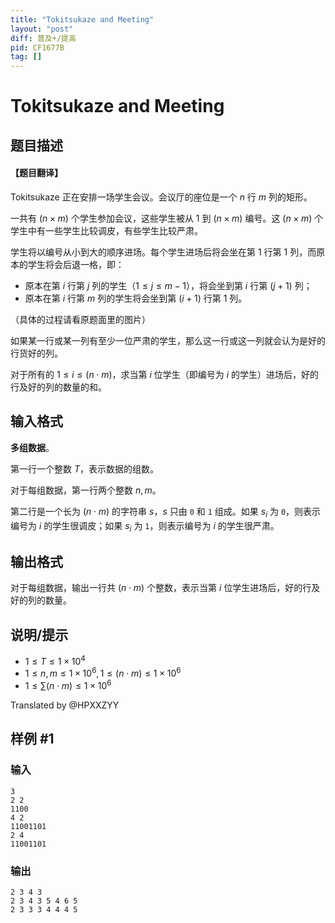 ```yaml
---
title: "Tokitsukaze and Meeting"
layout: "post"
diff: 普及+/提高
pid: CF1677B
tag: []
---
```


# Tokitsukaze and Meeting

## 题目描述

#### 【题目翻译】

Tokitsukaze 正在安排一场学生会议。会议厅的座位是一个 $n$ 行 $m$ 列的矩形。

一共有 $(n \times m)$ 个学生参加会议，这些学生被从 $1$ 到 $(n \times m)$ 编号。这 $(n \times m)$ 个学生中有一些学生比较调皮，有些学生比较严肃。

学生将以编号从小到大的顺序进场。每个学生进场后将会坐在第 $1$ 行第 $1$ 列，而原本的学生将会后退一格，即：

- 原本在第 $i$ 行第 $j$ 列的学生（$1 \leq j \leq m-1$），将会坐到第 $i$ 行第 $(j+1)$ 列；
- 原本在第 $i$ 行第 $m$ 列的学生将会坐到第 $(i+1)$ 行第 $1$ 列。

（具体的过程请看原题面里的图片）

如果某一行或某一列有至少一位严肃的学生，那么这一行或这一列就会认为是好的行货好的列。

对于所有的 $1 \leq i \leq (n \cdot m)$，求当第 $i$ 位学生（即编号为 $i$ 的学生）进场后，好的行及好的列的数量的和。

## 输入格式

**多组数据**。

第一行一个整数 $T$，表示数据的组数。

对于每组数据，第一行两个整数 $n,m$。

第二行是一个长为 $(n \cdot m)$ 的字符串 $s$，$s$ 只由 `0` 和 `1` 组成。如果 $s_{i}$ 为 `0`，则表示编号为 $i$ 的学生很调皮；如果 $s_{i}$ 为 `1`，则表示编号为 $i$ 的学生很严肃。

## 输出格式

对于每组数据，输出一行共 $(n \cdot m)$ 个整数，表示当第 $i$ 位学生进场后，好的行及好的列的数量。

## 说明/提示

- $1 \leq T \leq 1 \times 10^{4}$
- $1 \leq n,m \leq 1 \times 10^{6},1 \leq (n \cdot m) \leq 1 \times 10^{6}$
- $1 \leq \sum (n \cdot m) \leq 1\times 10^{6}$

Translated by @HPXXZYY

## 样例 #1

### 输入

```
3
2 2
1100
4 2
11001101
2 4
11001101
```

### 输出

```
2 3 4 3
2 3 4 3 5 4 6 5
2 3 3 3 4 4 4 5
```

